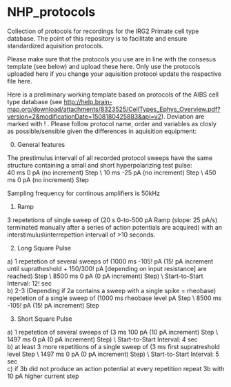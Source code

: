 # NHP_protocols
Collection of protocols for recordings for the IRG2 Primate cell type database. The point of this repository is to facilitate and ensure standardized aquisition protocols.

Please make sure that the protocols you use are in line with the consesus template (see below) and upload these here. Only use the protocols uploaded here if you change your aquisition protocol update the respective file here.


Here is a preliminary working template based on protocols of the AIBS cell type database (see http://help.brain-map.org/download/attachments/8323525/CellTypes_Ephys_Overview.pdf?version=2&modificationDate=1508180425883&api=v2). Deviation are marked with ! . Please follow protocol name, order and variables as closly as possible/sensible given the differences in aquisition equipment:

0. General features 

The prestimulus intervall of all recorded protocol sweeps have the same structure containing a small and short hyperpolarizing test pulse: <br />
40 ms 0 pA (no increment) Step \\ 10 ms -25 pA (no increment) Step \\ 450 ms 0 pA (no increment) Step <br />

Sampling frequency for continous amplifiers is 50kHz <br />

1. Ramp

3 repetetions of single sweep of (20 s 0-to-500 pA Ramp (slope: 25 pA/s) terminated manually after a series of action potentials are acquired) with an interstimulus\interrepettion intervall of >10 seconds.

2. Long Square Pulse

a) 1 repetetion of several sweeps of (1000 ms -105! pA (15! pA increment until supratheshold + 150/300! pA [depending on input resistance] are reached) Step \\  8500 ms 0 pA (0 pA increment) Step) \\ Start-to-Start Interval: 12! sec  <br />
b) 2-3 (Depending if 2a contains a sweep with a single spike = rheobase) repetetion of a single sweep of (1000 ms rheobase level pA Step \\ 8500 ms -105! pA (15! pA increment) Step <br />

3. Short Square Pulse

a) 1 repetetion of several sweeps of (3 ms 100 pA (10 pA increment) Step \\  1497 ms 0 pA (0 pA increment) Step)  \\ Start-to-Start Interval: 4 sec <br />
b) at least 3 more repetitions of a single sweep of (3 ms first supratreshold level  Step \\  1497 ms 0 pA (0 pA increment) Step) \\ Start-to-Start Interval: 5 sec  <br />
c) if 3b did not produce an action potential at every repetition repeat 3b with 10 pA higher current step <br />

